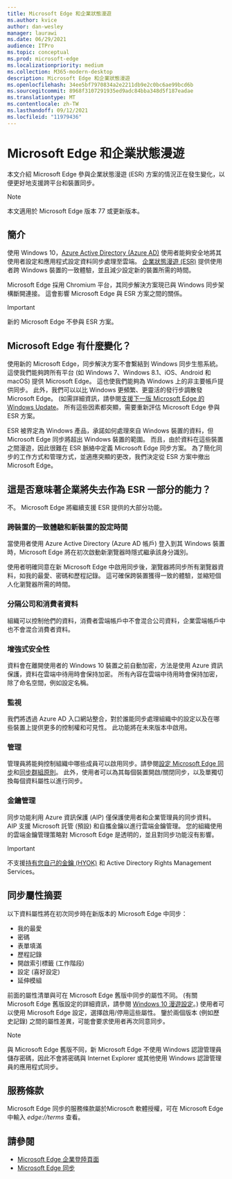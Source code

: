 ```yaml
---
title: Microsoft Edge 和企業狀態漫遊
ms.author: kvice
author: dan-wesley
manager: laurawi
ms.date: 06/29/2021
audience: ITPro
ms.topic: conceptual
ms.prod: microsoft-edge
ms.localizationpriority: medium
ms.collection: M365-modern-desktop
description: Microsoft Edge 和企業狀態漫遊
ms.openlocfilehash: 34ee5bf7970834a2e2211db9e2c0bc6ae99bcd6b
ms.sourcegitcommit: 8968f3107291935ed9adc84bba348d5f187eadae
ms.translationtype: MT
ms.contentlocale: zh-TW
ms.lasthandoff: 09/12/2021
ms.locfileid: "11979436"
---
```

# <a name="microsoft-edge-and-enterprise-state-roaming"></a>Microsoft Edge 和企業狀態漫遊

本文介紹 Microsoft Edge 參與企業狀態漫遊 (ESR) 方案的情況正在發生變化，以便更好地支援跨平台和裝置同步。

> [!NOTE]
> 本文適用於 Microsoft Edge 版本 77 或更新版本。

## <a name="introduction"></a>簡介

使用 Windows 10，[Azure Active Directory (Azure AD)](/azure/active-directory/fundamentals/active-directory-whatis) 使用者能夠安全地將其使用者設定和應用程式設定資料同步處理至雲端。 [企業狀態漫遊 (ESR)](/azure/active-directory/devices/enterprise-state-roaming-overview) 提供使用者跨 Windows 裝置的一致體驗，並且減少設定新的裝置所需的時間。

Microsoft Edge 採用 Chromium 平台，其同步解決方案現已與 Windows 同步架構斷開連接。 這會影響 Microsoft Edge 與 ESR 方案之間的關係。

> [!IMPORTANT]
> 新的 Microsoft Edge 不參與 ESR 方案。

## <a name="whats-changing-with-microsoft-edge"></a>Microsoft Edge 有什麼變化？

使用新的 Microsoft Edge，同步解決方案不會繫結到 Windows 同步生態系統。 這使我們能夠跨所有平台 (如 Windows 7、Windows 8.1、iOS、Android 和 macOS) 提供 Microsoft Edge。 這也使我們能夠為 Windows 上的非主要帳戶提供同步。 此外，我們可以以比 Windows 更頻繁、更靈活的發行步調散發 Microsoft Edge。 (如需詳細資訊，請參閱[支援下一版 Microsoft Edge 的 Windows Update](microsoft-edge-sysupdate-windows-updates.md)。 所有這些因素都突顯，需要重新評估 Microsoft Edge 參與 ESR 方案。

ESR 被界定為 Windows 產品，承諾如何處理來自 Windows 裝置的資料，但 Microsoft Edge 同步將超出 Windows 裝置的範圍。 而且，由於資料在這些裝置之間漫遊，因此很難在 ESR 脈絡中定義 Microsoft Edge 同步方案。 為了簡化同步的工作方式和管理方式，並適應突顯的更改，我們決定從 ESR 方案中撤出 Microsoft Edge。

## <a name="does-this-mean-enterprises-will-lose-the-abilities-they-had-as-part-of-esr"></a>這是否意味著企業將失去作為 ESR 一部分的能力？

不。 Microsoft Edge 將繼續支援 ESR 提供的大部分功能。

### <a name="unified-experience-across-devices-and-new-device-configuration-time"></a>跨裝置的一致體驗和新裝置的設定時間

當使用者使用 Azure Active Directory (Azure AD 帳戶) 登入到其 Windows 裝置時，Microsoft Edge 將在初次啟動新瀏覽器時隱式繼承該身分識別。

使用者明確同意在新 Microsoft Edge 中啟用同步後，瀏覽器將同步所有瀏覽器資料，如我的最愛、密碼和歷程記錄。 這可確保跨裝置獲得一致的體驗，並縮短個人化瀏覽器所需的時間。

### <a name="separation-of-corporate-and-consumer-data"></a>分隔公司和消費者資料

組織可以控制他們的資料，消費者雲端帳戶中不會混合公司資料，企業雲端帳戶中也不會混合消費者資料。

### <a name="enhanced-security"></a>增強式安全性

資料會在離開使用者的 Windows 10 裝置之前自動加密，方法是使用 Azure 資訊保護，資料在雲端中待用時會保持加密。 所有內容在雲端中待用時會保持加密，除了命名空間，例如設定名稱。

### <a name="monitoring"></a>監視

我們將透過 Azure AD 入口網站整合，對於誰能同步處理組織中的設定以及在哪些裝置上提供更多的控制權和可見性。 此功能將在未來版本中啟用。

### <a name="management"></a>管理

管理員將能夠控制組織中哪些成員可以啟用同步。請參閱[設定 Microsoft Edge 同步](microsoft-edge-enterprise-sync.md#configure-microsoft-edge-sync)和[同步群組原則](microsoft-edge-enterprise-sync.md#sync-group-policies)。 此外，使用者可以為其每個裝置開啟/關閉同步，以及單獨切換每個資料屬性以進行同步。

### <a name="key-management"></a>金鑰管理

同步功能利用 Azure 資訊保護 (AIP) 僅保護使用者和企業管理員的同步資料。 AIP 支援 Microsoft 託管 (預設) 和自攜金鑰以進行雲端金鑰管理。 您的組織使用的雲端金鑰管理策略對 Microsoft Edge 是透明的，並且對同步功能沒有影響。

> [!IMPORTANT]
> 不支援[持有您自己的金鑰 (HYOK)](/azure/information-protection/configure-adrms-restrictions) 和 Active Directory Rights Management Services。

## <a name="summary-of-sync-attributes"></a>同步屬性摘要

以下資料屬性將在初次同步時在新版本的 Microsoft Edge 中同步：

- 我的最愛
- 密碼
- 表單填滿
- 歷程記錄
- 開啟索引標籤 (工作階段)
- 設定 (喜好設定)
- 延伸模組

前面的屬性清單與可在 Microsoft Edge 舊版中同步的屬性不同。 (有關 Microsoft Edge 舊版設定的詳細資訊，請參閱 [Windows 10 漫遊設定](/azure/active-directory/devices/enterprise-state-roaming-windows-settings-reference)。) 使用者可以使用 Microsoft Edge 設定，選擇啟用/停用這些屬性。 鑒於兩個版本 (例如歷史記錄) 之間的屬性差異，可能會要求使用者再次同意同步。

> [!NOTE]
> 與 Microsoft Edge 舊版不同，新 Microsoft Edge 不使用 Windows 認證管理員儲存密碼，因此不會將密碼與 Internet Explorer 或其他使用 Windows 認證管理員的應用程式同步。

## <a name="terms-of-service"></a>服務條款

Microsoft Edge 同步的服務條款屬於Microsoft 軟體授權，可在 Microsoft Edge 中輸入 *edge://terms* 查看。

## <a name="see-also"></a>請參閱

- [Microsoft Edge 企業登陸頁面](https://aka.ms/EdgeEnterprise)
- [Microsoft Edge 同步](microsoft-edge-enterprise-sync.md)